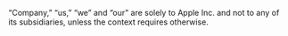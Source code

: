 “Company,” “us,” “we” and “our” are solely to Apple Inc. and not to any of its subsidiaries, unless the context requires
otherwise.